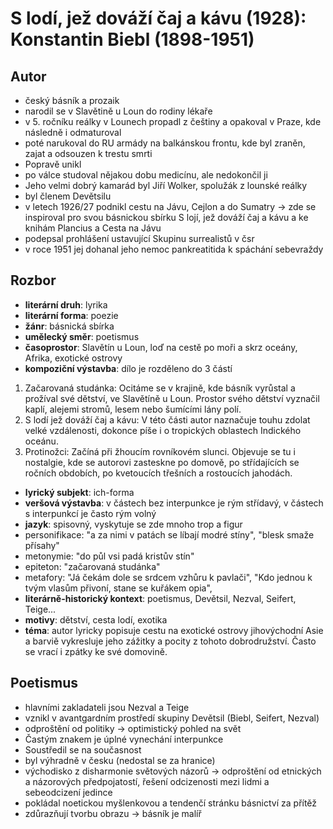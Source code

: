 # S lodí, jež dováží čaj a kávu (1928): Konstantin Biebl (1898-1951)
## Autor
- český básník a prozaik
- narodil se v Slavětině u Loun do rodiny lékaře
- v 5. ročníku reálky v Lounech propadl z češtiny a opakoval v Praze, kde následně i odmaturoval
- poté narukoval do RU armády na balkánskou frontu, kde byl zraněn, zajat a odsouzen k trestu smrti
- Popravě unikl
- po válce studoval nějakou dobu medicínu, ale nedokončil ji
- Jeho velmi dobrý kamarád byl Jiří Wolker, spolužák z lounské reálky
- byl členem Devětsilu
- v letech 1926/27 podnikl cestu na Jávu, Cejlon a do Sumatry $\to$ zde se inspiroval pro svou básnickou
sbírku S lojí, jež dováží čaj a kávu a ke knihám Plancius a Cesta na Jávu
- podepsal prohlášení ustavující Skupinu surrealistů v čsr
- v roce 1951 jej dohanal jeho nemoc pankreatitida k spáchání sebevraždy

## Rozbor
- **literární druh**: lyrika
- **literární forma**: poezie
- **žánr**: básnická sbírka
- **umělecký směr**: poetismus
- **časoprostor**: Slavětín u Loun, loď na cestě po moři a skrz oceány, Afrika, exotické ostrovy
- **kompoziční výstavba**: dílo je rozděleno do 3 částí
1. Začarovaná studánka: Ocitáme se v krajině, kde básník vyrůstal a prožíval své dětství, ve Slavětíně u Loun. Prostor svého dětství vyznačil kaplí, alejemi stromů, lesem nebo šumícími lány polí.
2. S lodí jež dováží čaj a kávu: V této části autor naznačuje touhu zdolat velké vzdálenosti, dokonce píše i o tropických oblastech Indického oceánu.
3. Protinožci: Začíná při žhoucím rovníkovém slunci. Objevuje se tu i nostalgie, kde se autorovi zasteskne po domově, po střídajících se ročních obdobích, po kvetoucích třešních a rostoucích jahodách.
- **lyrický subjekt**: ich-forma
- **veršová výstavba**: v částech bez interpunkce je rým střídavý, v částech s interpunkcí je často rým volný
- **jazyk**: spisovný, vyskytuje se zde mnoho trop a figur
- personifikace: "a za nimi v patách se líbají modré stíny", "blesk smaže přísahy"
- metonymie: "do půl vsi padá kristův stín"
- epiteton: "začarovaná studánka"
- metafory: "Já čekám dole se srdcem vzhůru k pavlači", "Kdo jednou k tvým vlasům přivoní, stane se kuřákem
opia", 
- **literárně-historický kontext**: poetismus, Devětsil, Nezval, Seifert, Teige...
- **motivy**: dětství, cesta lodí, exotika
- **téma**: autor lyricky popisuje cestu na exotické ostrovy jihovýchodní Asie a barviě vykresluje jeho
zážitky a pocity z tohoto dobrodružství. Často se vrací i zpátky ke své domovině.


## Poetismus
- hlavními zakladateli jsou Nezval a Teige
- vznikl v avantgardním prostředí skupiny Devětsil (Biebl, Seifert, Nezval)
- odproštění od politiky $\to$ optimistický pohled na svět
- Častým znakem je úplné vynechání interpunkce
- Soustředil se na současnost
- byl výhradně v česku (nedostal se za hranice)
- východisko z disharmonie světových názorů $\to$ odproštění od etnických a názorových předpojatostí, 
řešení odcizenosti mezi lidmi a sebeodcizení jedince
- pokládal noetickou myšlenkovou a tendenčí stránku básnictví za přítěž
- zdůrazňují tvorbu obrazu $\to$ básník je malíř
